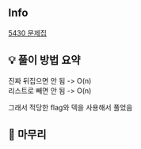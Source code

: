 ## Info
[5430 문제집](https://www.acmicpc.net/problem/5430)

## 💡 풀이 방법 요약
진짜 뒤집으면 안 됨 -> O(n)  
리스트로 빼면 안 됨 -> O(n)  
  
그래서 적당한 flag와 덱을 사용해서 풀었음

## 🙂 마무리

